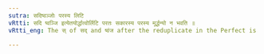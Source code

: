 ```yaml
---
sutra: सदिष्वञ्जोः परस्य लिटि
vRtti: सदि ष्वञ्जि इत्येतयोर्द्धात्वोर्लिटि परतः सकारस्य परस्य मूर्द्धन्यो न भवति ॥
vRtti_eng: The स् of सद् and ष्वंज after the reduplicate in the Perfect is not changed to ष् ॥

---
```

